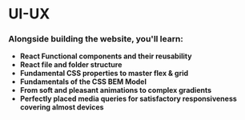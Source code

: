 # UI-UX

### Alongside building the website, you'll learn:

- **React Functional components and their reusability**
- **React file and folder structure**
- **Fundamental CSS properties to master flex & grid**
- **Fundamentals of the CSS BEM Model**
- **From soft and pleasant animations to complex gradients**
- **Perfectly placed media queries for satisfactory responsiveness covering almost devices**
